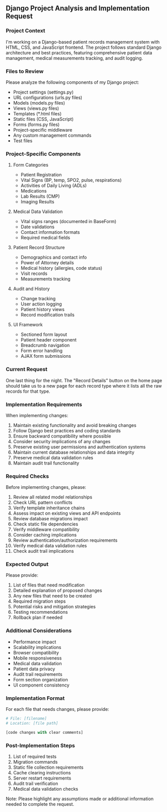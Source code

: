 ## Django Project Analysis and Implementation Request

### Project Context
I'm working on a Django-based patient records management system with HTML, CSS, and JavaScript frontend. The project follows standard Django architecture and best practices, featuring comprehensive patient data management, medical measurements tracking, and audit logging.

### Files to Review
Please analyze the following components of my Django project:
- Project settings (settings.py)
- URL configurations (urls.py files)
- Models (models.py files)
- Views (views.py files)
- Templates (*.html files)
- Static files (CSS, JavaScript)
- Forms (forms.py files)
- Project-specific middleware
- Any custom management commands
- Test files

### Project-Specific Components
1. Form Categories
   - Patient Registration
   - Vital Signs (BP, temp, SPO2, pulse, respirations)
   - Activities of Daily Living (ADLs)
   - Medications
   - Lab Results (CMP)
   - Imaging Results

2. Medical Data Validation
   - Vital signs ranges (documented in BaseForm)
   - Date validations
   - Contact information formats
   - Required medical fields

3. Patient Record Structure
   - Demographics and contact info
   - Power of Attorney details
   - Medical history (allergies, code status)
   - Visit records
   - Measurements tracking

4. Audit and History
   - Change tracking
   - User action logging
   - Patient history views
   - Record modification trails

5. UI Framework
   - Sectioned form layout
   - Patient header component
   - Breadcrumb navigation
   - Form error handling
   - AJAX form submissions

### Current Request
One last thing for the night. The "Record Details" button on the home page should take us to a new page for each record type where it lists all the raw records for that type.

### Implementation Requirements
When implementing changes:
1. Maintain existing functionality and avoid breaking changes
2. Follow Django best practices and coding standards
3. Ensure backward compatibility where possible
4. Consider security implications of any changes
5. Preserve existing user permissions and authentication systems
6. Maintain current database relationships and data integrity
7. Preserve medical data validation rules
8. Maintain audit trail functionality

### Required Checks
Before implementing changes, please:
1. Review all related model relationships
2. Check URL pattern conflicts
3. Verify template inheritance chains
4. Assess impact on existing views and API endpoints
5. Review database migrations impact
6. Check static file dependencies
7. Verify middleware compatibility
8. Consider caching implications
9. Review authentication/authorization requirements
10. Verify medical data validation rules
11. Check audit trail implications

### Expected Output
Please provide:
1. List of files that need modification
2. Detailed explanation of proposed changes
3. Any new files that need to be created
4. Required migration steps
5. Potential risks and mitigation strategies
6. Testing recommendations
7. Rollback plan if needed

### Additional Considerations
- Performance impact
- Scalability implications
- Browser compatibility
- Mobile responsiveness
- Medical data validation
- Patient data privacy
- Audit trail requirements
- Form section organization
- UI component consistency

### Implementation Format
For each file that needs changes, please provide:
```python
# File: [filename]
# Location: [file path]

[code changes with clear comments]
```

### Post-Implementation Steps
1. List of required tests
2. Migration commands
3. Static file collection requirements
4. Cache clearing instructions
5. Server restart requirements
6. Audit trail verification
7. Medical data validation checks

Note: Please highlight any assumptions made or additional information needed to complete the request.